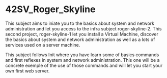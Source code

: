 # 42SV_Roger_Skyline

This subject aims to iniate you to the basics about system and network administration and let you access to the infra subject roger-skyline-2.
This second project, roger-skyline-1 let you install a Virtual Machine, discover the basics about system and network administration as well as a lots of services used on a server machine.


This subject follows Init where you have learn some of basics commands and first reflexes in system and network administration. This one will be a concrete exemple of the use of those commands and will let you start your own first web server. 
